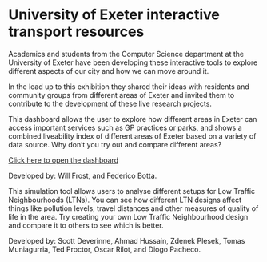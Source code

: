 # University of Exeter interactive transport resources

Academics and students from the Computer Science department at the University of Exeter have been developing these interactive tools to explore different aspects of our city and how we can move around it.

In the lead up to this exhibition they shared their ideas with residents and community groups from different areas of Exeter and invited them to contribute to the development of these live research projects.  

This dashboard allows the user to explore how different areas in Exeter can access important services such as GP practices or parks, and shows a combined liveability index of different areas of Exeter based on a variety of data source.  Why don’t you try out and compare different areas?

<a href="[http://example.com/](https://urban-liveability.me)" target="_blank">Click here to open the dashboard</a>

Developed by: Will Frost, and Federico Botta.
 
This simulation tool allows users to analyse different setups for Low Traffic Neighbourhoods (LTNs). You can see how different LTN designs affect things like pollution levels, travel distances and other measures of quality of life in the area. 
Try creating your own Low Traffic Neighbourhood design and compare it to others to see which is better.

Developed by: Scott Deverinne, Ahmad Hussain, Zdenek Plesek, Tomas Muniagurria, Ted Proctor, Oscar Rilot, and Diogo Pacheco.
